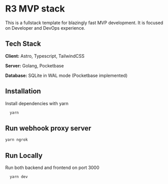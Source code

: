 # R3 MVP stack

This is a fullstack template for blazingly fast MVP development. It is focused on Developer and DevOps experience.

## Tech Stack

**Client:** Astro, Typescript, TailwindCSS

**Server:** Golang, Pocketbase

**Database:** SQLite in WAL mode (Pocketbase implemented)

## Installation

Install dependencies with yarn

```bash
  yarn
```

## Run webhook proxy server

```sh
yarn ngrok
```

## Run Locally

Run both backend and frontend on port 3000

```bash
  yarn dev
```
